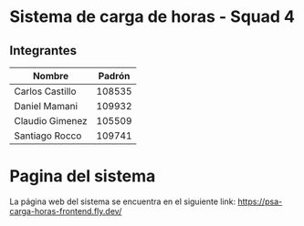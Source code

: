 # Sistema de carga de horas - Squad 4

## Integrantes

| Nombre | Padrón |
| --- | --- |
| Carlos Castillo | 108535 |
| Daniel Mamani | 109932 |
| Claudio Gimenez | 105509 |
| Santiago Rocco | 109741 |

# Pagina del sistema

La página web del sistema se encuentra en el siguiente link: https://psa-carga-horas-frontend.fly.dev/
